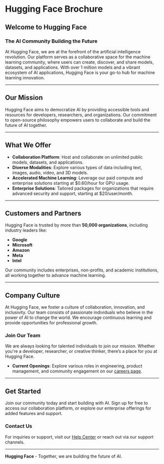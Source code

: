 # Hugging Face Brochure

## Welcome to Hugging Face
### The AI Community Building the Future

At Hugging Face, we are at the forefront of the artificial intelligence revolution. Our platform serves as a collaborative space for the machine learning community, where users can create, discover, and share models, datasets, and applications. With over 1 million models and a vibrant ecosystem of AI applications, Hugging Face is your go-to hub for machine learning innovation.

---

## Our Mission
Hugging Face aims to democratize AI by providing accessible tools and resources for developers, researchers, and organizations. Our commitment to open-source philosophy empowers users to collaborate and build the future of AI together.

---

## What We Offer
- **Collaboration Platform**: Host and collaborate on unlimited public models, datasets, and applications.
- **Diverse Modalities**: Explore various types of data including text, images, audio, video, and 3D models.
- **Accelerated Machine Learning**: Leverage our paid compute and enterprise solutions starting at $0.60/hour for GPU usage.
- **Enterprise Solutions**: Tailored packages for organizations that require advanced security and support, starting at $20/user/month.

---

## Customers and Partners
Hugging Face is trusted by more than **50,000 organizations**, including industry leaders like:
- **Google**
- **Microsoft**
- **Amazon**
- **Meta**
- **Intel**
  
Our community includes enterprises, non-profits, and academic institutions, all working together to advance machine learning.

---

## Company Culture
At Hugging Face, we foster a culture of collaboration, innovation, and inclusivity. Our team consists of passionate individuals who believe in the power of AI to change the world. We encourage continuous learning and provide opportunities for professional growth. 

### Join Our Team
We are always looking for talented individuals to join our mission. Whether you're a developer, researcher, or creative thinker, there’s a place for you at Hugging Face. 

- **Current Openings**: Explore various roles in engineering, product management, and community engagement on our [careers page](https://huggingface.co/join).

---

## Get Started
Join our community today and start building with AI. Sign up for free to access our collaboration platform, or explore our enterprise offerings for added features and support.

### Contact Us
For inquiries or support, visit our [Help Center](https://huggingface.co/docs) or reach out via our support channels.

---

**Hugging Face** - Together, we are building the future of AI. 